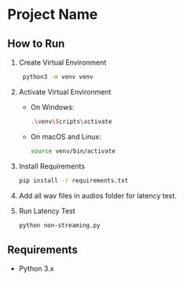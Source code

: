 # Project Name

## How to Run

1. Create Virtual Environment

   ```bash
    python3 -m venv venv
   ```

2. Activate Virtual Environment

   - On Windows:
     ```bash
     .\venv\Scripts\activate
     ```
   - On macOS and Linux:
     ```bash
     source venv/bin/activate
     ```

3. Install Requirements

   ```bash
   pip install -r requirements.txt

   ```

4. Add all wav files in audios folder for latency test.

5. Run Latency Test
   ```bash
   python non-streaming.py
   ```

## Requirements

- Python 3.x
